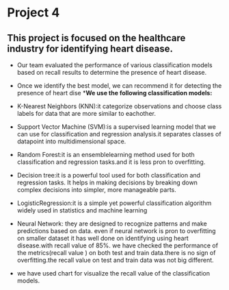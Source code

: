 # Project 4
## This project is focused on the healthcare industry for identifying heart disease.
 * Our team evaluated the performance of various classification models based on recall results to determine the presence of heart disease.
 * Once we identify the best model, we can recommend it for detecting the presence of heart dise
 ***We use the following classification models:**
 * K-Nearest Neighbors (KNN):it categorize observations and choose class labels for data that are more similar to eachother.
 * Support Vector Machine (SVM):is a supervised learning model that we can use for classification and regression analysis.it separates classes of datapoint into multidimensional space.
 * Random Forest:it is an ensemblelearning method used for both classification and regression tasks.and it is less pron to overfitting.
 * Decision tree:it  is a powerful tool used for both classification and regression tasks. It helps in making decisions by breaking down complex decisions into simpler, more manageable parts.

 * LogisticRegression:it is a simple yet powerful classification algorithm widely used in statistics and machine learning
 * Neural Network: they are designed to recognize patterns and make predictions based on data.
    even if neural network is pron to overfitting on smaller dataset it has well done on identifying using heart disease.with recall value of 85%.
    we have checked the performance of the metrics(recall value ) on both test and train data.there is no sign of overfitting.the recall value on test and train data was not big different.
* we have used chart for visualize the recall value of the classification models.